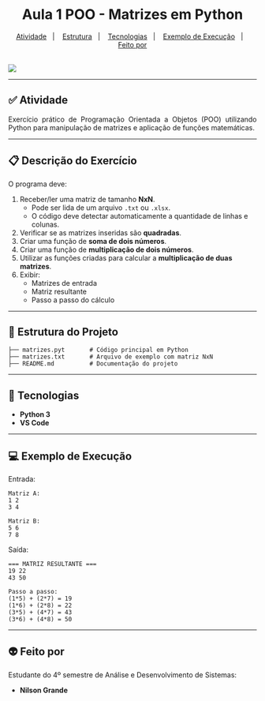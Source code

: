 <h1 align="center"> Aula 1 POO - Matrizes em Python </h1>

<p align="center">
  <a href="#-atividade">Atividade</a>&nbsp;&nbsp;&nbsp;|&nbsp;&nbsp;&nbsp;
  <a href="#estrutura-do-projeto">Estrutura</a>&nbsp;&nbsp;&nbsp;|&nbsp;&nbsp;&nbsp;
  <a href="#-tecnologias">Tecnologias</a>&nbsp;&nbsp;&nbsp;|&nbsp;&nbsp;&nbsp;
  <a href="#exemplo-de-execucao">Exemplo de Execução</a>&nbsp;&nbsp;&nbsp;|&nbsp;&nbsp;&nbsp;
  <a href="#-feito-por">Feito por</a>
</p>
<br>

<a href="https://github.com/Ncgrande">
  <img align="center" src="https://img.shields.io/static/v1?label=github&message=NilsonGrande&color=7159c1&style=for-the-badge&logo=ghost"/>
</a>

---

## ✅ Atividade

<p align="justify">
Exercício prático de Programação Orientada a Objetos (POO) utilizando Python para manipulação de matrizes e aplicação de funções matemáticas.
</p>

---

## 📋 Descrição do Exercício

O programa deve:

1. Receber/ler uma matriz de tamanho **NxN**.  
   - Pode ser lida de um arquivo `.txt` ou `.xlsx`.  
   - O código deve detectar automaticamente a quantidade de linhas e colunas.
2. Verificar se as matrizes inseridas são **quadradas**.
3. Criar uma função de **soma de dois números**.
4. Criar uma função de **multiplicação de dois números**.
5. Utilizar as funções criadas para calcular a **multiplicação de duas matrizes**.
6. Exibir:
   - Matrizes de entrada  
   - Matriz resultante  
   - Passo a passo do cálculo

---

## 📂 Estrutura do Projeto

```
├── matrizes.pyt       # Código principal em Python
├── matrizes.txt       # Arquivo de exemplo com matriz NxN
├── README.md          # Documentação do projeto
```

---

## 🚀 Tecnologias

- **Python 3**  
- **VS Code**  

---

## 💻 Exemplo de Execução

Entrada:
```
Matriz A:
1 2
3 4

Matriz B:
5 6
7 8
```

Saída:
```
=== MATRIZ RESULTANTE ===
19 22
43 50

Passo a passo:
(1*5) + (2*7) = 19
(1*6) + (2*8) = 22
(3*5) + (4*7) = 43
(3*6) + (4*8) = 50
```

---

## 👽 Feito por

Estudante do 4º semestre de Análise e Desenvolvimento de Sistemas:

- **Nilson Grande**



